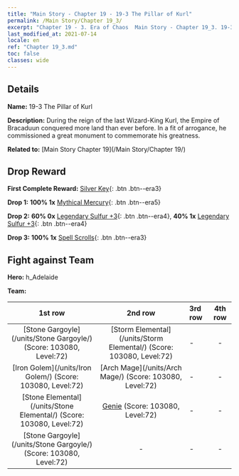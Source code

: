 ```yaml
---
title: "Main Story - Chapter 19 - 19-3 The Pillar of Kurl"
permalink: /Main Story/Chapter 19_3/
excerpt: "Chapter 19 - 3. Era of Chaos  Main Story - Chapter 19_3. 19-3 The Pillar of Kurl"
last_modified_at: 2021-07-14
locale: en
ref: "Chapter 19_3.md"
toc: false
classes: wide
---
```


## Details

 **Name:** 19-3 The Pillar of Kurl

 **Description:** During the reign of the last Wizard-King Kurl, the Empire of Bracaduun conquered more land than ever before. In a fit of arrogance, he commissioned a great monument to commemorate his greatness.

 **Related to:** [Main Story Chapter 19](/Main Story/Chapter 19/)

## Drop Reward

 **First Complete Reward:** [Silver Key](/Items/con_693/){: .btn .btn--era3}

 **Drop 1:** **100% 1x** [Mythical Mercury](/Items/mat_63/){: .btn .btn--era5}

 **Drop 2:** **60% 0x** [Legendary Sulfur +3](/Items/mat_57/){: .btn .btn--era4}, **40% 1x** [Legendary Sulfur +3](/Items/mat_57/){: .btn .btn--era4}

 **Drop 3:** **100% 1x** [Spell Scrolls](/Items/con_694/){: .btn .btn--era3}


## Fight against Team
 **Hero:** h_Adelaide

 **Team:**


  | 1st row | 2nd row | 3rd row | 4th row |
  |:----:|:----:|:----|:----:|
  | [Stone Gargoyle](/units/Stone Gargoyle/) (Score: 103080, Level:72)  | [Storm Elemental](/units/Storm Elemental/) (Score: 103080, Level:72)  | - | - |
  | [Iron Golem](/units/Iron Golem/) (Score: 103080, Level:72)  | [Arch Mage](/units/Arch Mage/) (Score: 103080, Level:72)  | - | - |
  | [Stone Elemental](/units/Stone Elemental/) (Score: 103080, Level:72)  | [Genie](/units/Genie/) (Score: 103080, Level:72)  | - | - |
  | [Stone Gargoyle](/units/Stone Gargoyle/) (Score: 103080, Level:72)  | - | - | - |


